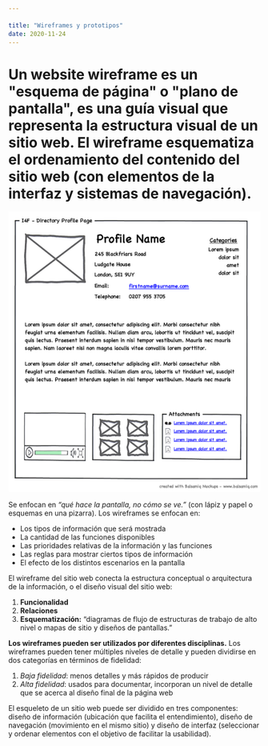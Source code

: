 ```yaml
---

title: "Wireframes y prototipos"
date: 2020-11-24
---
```


# Un website wireframe es un "esquema de página" o "plano de pantalla", es una guía visual que representa la estructura visual de un sitio web. El wireframe esquematiza el ordenamiento del contenido del sitio web (con elementos de la interfaz y sistemas de navegación).

![Uhbcuebveb ihbcebuiebl](/img/Profilewireframe.png) 

Se enfocan en _“qué hace la pantalla, no cómo se ve.”_ (con lápiz y papel o esquemas en una pizarra). Los wireframes se enfocan en:

- Los tipos de información que será mostrada
- La cantidad de las funciones disponibles
- Las prioridades relativas de la información y las funciones
- Las reglas para mostrar ciertos tipos de información
- El efecto de los distintos escenarios en la pantalla

El wireframe del sitio web conecta la estructura conceptual o arquitectura de la información, o el diseño visual del sitio web:
1. **Funcionalidad**
2. **Relaciones**
3. **Esquematización:** “diagramas de flujo de estructuras de trabajo de alto nivel o mapas de sitio y diseños de pantallas.”

**Los wireframes pueden ser utilizados por diferentes disciplinas.** Los wireframes pueden tener múltiples niveles de detalle y pueden dividirse en dos categorías en términos de fidelidad:

1. _Baja fidelidad_: menos detalles y más rápidos de producir
2. _Alta fidelidad_: usados para documentar, incorporan un nivel de detalle que se acerca al diseño final de la página web

El esqueleto de un sitio web puede ser dividido en tres componentes: diseño de información (ubicación que facilita el entendimiento), diseño de navegación (movimiento en el mismo sitio) y diseño de interfaz (seleccionar y ordenar elementos con el objetivo de facilitar la usabilidad). 